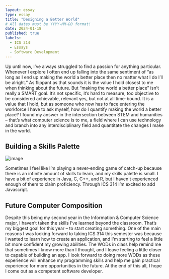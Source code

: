 ```yaml
---
layout: essay
type: essay
title: "Designing a Better World"
# All dates must be YYYY-MM-DD format!
date: 2024-01-18
published: true
labels:
  - ICS 314
  - Essays
  - Software Development
---
```


Up until now, I’ve always struggled to find a passion for anything particular. Whenever I explore I often end up falling into the same sentiment of “as long as I end up making the world a better place then no matter what I do I’ll be alright.” As flippant as that sounds it is the value I hold closest to me when thinking about the future. But “making the world a better place” isn’t really a SMART goal. It’s not specific, it’s hard to measure, too objective to be considered achievable, relevant yes, but not at all time-bound. It is a value that I hold, but as someone who now has to face entering the workforce I have to ask myself, how do I quantify making the world a better place? I found my answer in the intersection between STEM and humanities – that’s what  computer science is to me, a field where I can use technology and branch into any interdisciplinary field and quantitate the changes I make in the world.


## Building a Skills Palette
![image](https://github.com/mvchaella/mvchaella.github.io/assets/131205465/e9e7da89-d42e-4204-8dac-c045a9314610)

Sometimes I feel like I’m playing a never-ending game of catch-up because there is an infinite amount of skills to learn, and my skills palette is small. I have a bit of experience in Java, C, C++, and R, but I haven't experienced enough of them to claim proficiency. Through ICS 314 I’m excited to add Javascript.


## Future Computer Composition
Despite this being my second year in the Information & Computer Science major, I haven’t taken the skills I’ve learned beyond the classroom. That’s my biggest goal for this year – to start creating something. One of the main reasons I was looking forward to taking ICS 314 this semester was because I wanted to learn how to create an application, and I'm starting to feel a little bit more confident my growing abilities. The WODs in class help remind me that sometimes I know more than I thought, and I leave feeling a little closer to capable of building an app. I look forward to doing more WODs as these experience will enhance my programming skills and help me gain practical experience for more opportunities in the future. At the end of this all, I hope I come out as a competent software developer.



